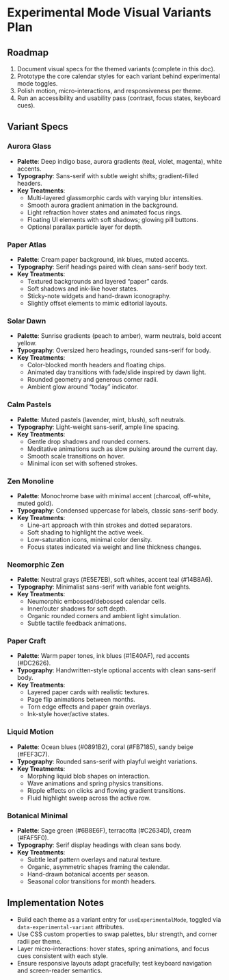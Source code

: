 # Experimental Mode Visual Variants Plan

## Roadmap

1. Document visual specs for the themed variants (complete in this doc).
2. Prototype the core calendar styles for each variant behind experimental mode toggles.
3. Polish motion, micro-interactions, and responsiveness per theme.
4. Run an accessibility and usability pass (contrast, focus states, keyboard cues).

## Variant Specs

### Aurora Glass
- **Palette**: Deep indigo base, aurora gradients (teal, violet, magenta), white accents.
- **Typography**: Sans-serif with subtle weight shifts; gradient-filled headers.
- **Key Treatments**:
  - Multi-layered glassmorphic cards with varying blur intensities.
  - Smooth aurora gradient animation in the background.
  - Light refraction hover states and animated focus rings.
  - Floating UI elements with soft shadows; glowing pill buttons.
  - Optional parallax particle layer for depth.

### Paper Atlas
- **Palette**: Cream paper background, ink blues, muted accents.
- **Typography**: Serif headings paired with clean sans-serif body text.
- **Key Treatments**:
  - Textured backgrounds and layered “paper” cards.
  - Soft shadows and ink-like hover states.
  - Sticky-note widgets and hand-drawn iconography.
  - Slightly offset elements to mimic editorial layouts.

### Solar Dawn
- **Palette**: Sunrise gradients (peach to amber), warm neutrals, bold accent yellow.
- **Typography**: Oversized hero headings, rounded sans-serif for body.
- **Key Treatments**:
  - Color-blocked month headers and floating chips.
  - Animated day transitions with fade/slide inspired by dawn light.
  - Rounded geometry and generous corner radii.
  - Ambient glow around “today” indicator.

### Calm Pastels
- **Palette**: Muted pastels (lavender, mint, blush), soft neutrals.
- **Typography**: Light-weight sans-serif, ample line spacing.
- **Key Treatments**:
  - Gentle drop shadows and rounded corners.
  - Meditative animations such as slow pulsing around the current day.
  - Smooth scale transitions on hover.
  - Minimal icon set with softened strokes.

### Zen Monoline
- **Palette**: Monochrome base with minimal accent (charcoal, off-white, muted gold).
- **Typography**: Condensed uppercase for labels, classic sans-serif body.
- **Key Treatments**:
  - Line-art approach with thin strokes and dotted separators.
  - Soft shading to highlight the active week.
  - Low-saturation icons, minimal color density.
  - Focus states indicated via weight and line thickness changes.

### Neomorphic Zen
- **Palette**: Neutral grays (#E5E7EB), soft whites, accent teal (#14B8A6).
- **Typography**: Minimalist sans-serif with variable font weights.
- **Key Treatments**:
  - Neumorphic embossed/debossed calendar cells.
  - Inner/outer shadows for soft depth.
  - Organic rounded corners and ambient light simulation.
  - Subtle tactile feedback animations.

### Paper Craft
- **Palette**: Warm paper tones, ink blues (#1E40AF), red accents (#DC2626).
- **Typography**: Handwritten-style optional accents with clean sans-serif body.
- **Key Treatments**:
  - Layered paper cards with realistic textures.
  - Page flip animations between months.
  - Torn edge effects and paper grain overlays.
  - Ink-style hover/active states.

### Liquid Motion
- **Palette**: Ocean blues (#0891B2), coral (#FB7185), sandy beige (#FEF3C7).
- **Typography**: Rounded sans-serif with playful weight variations.
- **Key Treatments**:
  - Morphing liquid blob shapes on interaction.
  - Wave animations and spring physics transitions.
  - Ripple effects on clicks and flowing gradient transitions.
  - Fluid highlight sweep across the active row.

### Botanical Minimal
- **Palette**: Sage green (#6B8E6F), terracotta (#C2634D), cream (#FAF5F0).
- **Typography**: Serif display headings with clean sans body.
- **Key Treatments**:
  - Subtle leaf pattern overlays and natural texture.
  - Organic, asymmetric shapes framing the calendar.
  - Hand-drawn botanical accents per season.
  - Seasonal color transitions for month headers.

## Implementation Notes

- Build each theme as a variant entry for `useExperimentalMode`, toggled via `data-experimental-variant` attributes.
- Use CSS custom properties to swap palettes, blur strength, and corner radii per theme.
- Layer micro-interactions: hover states, spring animations, and focus cues consistent with each style.
- Ensure responsive layouts adapt gracefully; test keyboard navigation and screen-reader semantics.
